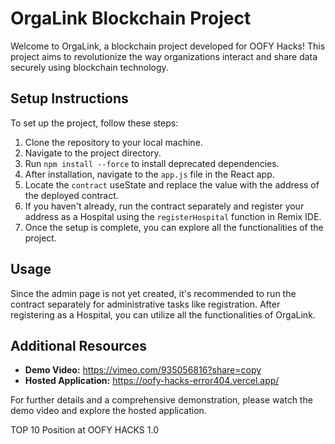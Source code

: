 # OrgaLink Blockchain Project
Welcome to OrgaLink, a blockchain project developed for OOFY Hacks! This project aims to revolutionize the way organizations interact and share data securely using blockchain technology.

## Setup Instructions
To set up the project, follow these steps:

1. Clone the repository to your local machine.
2. Navigate to the project directory.
3. Run `npm install --force` to install deprecated dependencies.
4. After installation, navigate to the `app.js` file in the React app.
5. Locate the `contract` useState and replace the value with the address of the deployed contract.
6. If you haven't already, run the contract separately and register your address as a Hospital using the `registerHospital` function in Remix IDE.
7. Once the setup is complete, you can explore all the functionalities of the project.

## Usage
Since the admin page is not yet created, it's recommended to run the contract separately for administrative tasks like registration. After registering as a Hospital, you can utilize all the functionalities of OrgaLink.

## Additional Resources
- **Demo Video:** https://vimeo.com/935056816?share=copy
- **Hosted Application:** https://oofy-hacks-error404.vercel.app/

For further details and a comprehensive demonstration, please watch the demo video and explore the hosted application.

TOP 10 Position at OOFY HACKS 1.0
